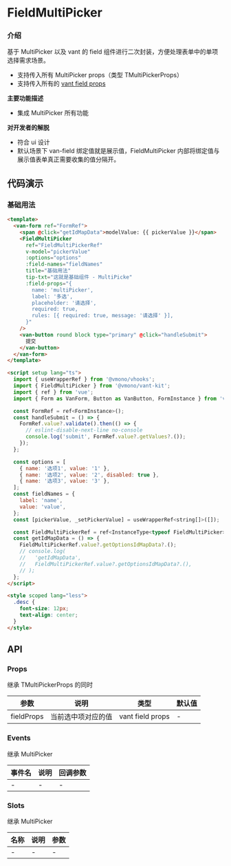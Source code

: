 # FieldMultiPicker

### 介绍

基于 MultiPicker 以及 vant 的 field 组件进行二次封装，方便处理表单中的单项选择需求场景。

- 支持传入所有 MultiPicker props（类型 TMultiPickerProps）
- 支持传入所有的 [vant field props](https://vant-ui.github.io/vant/#/zh-CN/field#props)

**主要功能描述**

- 集成 MultiPicker 所有功能

**对开发者的解脱**

- 符合 ui 设计
- 默认场景下 van-field 绑定值就是展示值，FieldMultiPicker 内部将绑定值与展示值表单真正需要收集的值分隔开。

## 代码演示

### 基础用法

```html
<template>
  <van-form ref="FormRef">
    <span @click="getIdMapData">modelValue: {{ pickerValue }}</span>
    <FieldMultiPicker
      ref="FieldMultiPickerRef"
      v-model="pickerValue"
      :options="options"
      :field-names="fieldNames"
      title="基础用法"
      tip-txt="这就是基础组件 - MultiPicke"
      :field-props="{
        name: 'multiPicker',
        label: '多选',
        placeholder: '请选择',
        required: true,
        rules: [{ required: true, message: '请选择' }],
      }"
    />
    <van-button round block type="primary" @click="handleSubmit">
      提交
    </van-button>
  </van-form>
</template>

<script setup lang="ts">
  import { useWrapperRef } from '@vmono/vhooks';
  import { FieldMultiPicker } from '@vmono/vant-kit';
  import { ref } from 'vue';
  import { Form as VanForm, Button as VanButton, FormInstance } from 'vant';

  const FormRef = ref<FormInstance>();
  const handleSubmit = () => {
    FormRef.value?.validate().then(() => {
      // eslint-disable-next-line no-console
      console.log('submit', FormRef.value?.getValues?.());
    });
  };

  const options = [
    { name: '选项1', value: '1' },
    { name: '选项2', value: '2', disabled: true },
    { name: '选项3', value: '3' },
  ];
  const fieldNames = {
    label: 'name',
    value: 'value',
  };
  const [pickerValue, _setPickerValue] = useWrapperRef<string[]>([]);

  const FieldMultiPickerRef = ref<InstanceType<typeof FieldMultiPicker>>();
  const getIdMapData = () => {
    FieldMultiPickerRef.value?.getOptionsIdMapData?.();
    // console.log(
    //   'getIdMapData',
    //   FieldMultiPickerRef.value?.getOptionsIdMapData?.(),
    // );
  };
</script>

<style scoped lang="less">
  .desc {
    font-size: 12px;
    text-align: center;
  }
</style>
```

## API

### Props

继承 TMultiPickerProps 的同时

| 参数       | 说明               | 类型             | 默认值 |
| ---------- | ------------------ | ---------------- | ------ |
| fieldProps | 当前选中项对应的值 | vant field props | -      |

### Events

继承 MultiPicker

| 事件名 | 说明 | 回调参数 |
| :----- | :--- | :------- |
| -      | -    | -        |

### Slots

继承 MultiPicker

| 名称 | 说明 | 参数 |
| :--- | :--- | :--- |
| -    | -    | -    |
